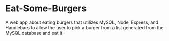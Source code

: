 # Eat-Some-Burgers
A web app about eating burgers that utilizes MySQL, Node, Express, and Handlebars to allow the user to pick a burger from a list generated from the MySQL database and eat it.
